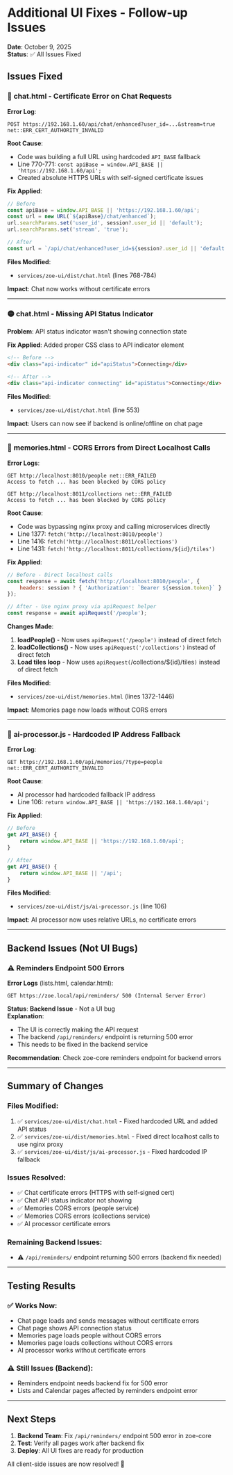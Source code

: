 # Additional UI Fixes - Follow-up Issues

**Date**: October 9, 2025  
**Status**: ✅ All Issues Fixed

## Issues Fixed

### 🔴 **chat.html - Certificate Error on Chat Requests**

**Error Log**:
```
POST https://192.168.1.60/api/chat/enhanced?user_id=...&stream=true 
net::ERR_CERT_AUTHORITY_INVALID
```

**Root Cause**: 
- Code was building a full URL using hardcoded `API_BASE` fallback
- Line 770-771: `const apiBase = window.API_BASE || 'https://192.168.1.60/api';`
- Created absolute HTTPS URLs with self-signed certificate issues

**Fix Applied**:
```javascript
// Before
const apiBase = window.API_BASE || 'https://192.168.1.60/api';
const url = new URL(`${apiBase}/chat/enhanced`);
url.searchParams.set('user_id', session?.user_id || 'default');
url.searchParams.set('stream', 'true');

// After
const url = `/api/chat/enhanced?user_id=${session?.user_id || 'default'}&stream=true`;
```

**Files Modified**: 
- `services/zoe-ui/dist/chat.html` (lines 768-784)

**Impact**: Chat now works without certificate errors

---

### 🟡 **chat.html - Missing API Status Indicator**

**Problem**: API status indicator wasn't showing connection state

**Fix Applied**: Added proper CSS class to API indicator element
```html
<!-- Before -->
<div class="api-indicator" id="apiStatus">Connecting</div>

<!-- After -->
<div class="api-indicator connecting" id="apiStatus">Connecting</div>
```

**Files Modified**: 
- `services/zoe-ui/dist/chat.html` (line 553)

**Impact**: Users can now see if backend is online/offline on chat page

---

### 🔴 **memories.html - CORS Errors from Direct Localhost Calls**

**Error Logs**:
```
GET http://localhost:8010/people net::ERR_FAILED
Access to fetch ... has been blocked by CORS policy

GET http://localhost:8011/collections net::ERR_FAILED
Access to fetch ... has been blocked by CORS policy
```

**Root Cause**:
- Code was bypassing nginx proxy and calling microservices directly
- Line 1377: `fetch('http://localhost:8010/people')`
- Line 1416: `fetch('http://localhost:8011/collections')`
- Line 1431: `fetch('http://localhost:8011/collections/${id}/tiles')`

**Fix Applied**:
```javascript
// Before - Direct localhost calls
const response = await fetch('http://localhost:8010/people', {
    headers: session ? { 'Authorization': `Bearer ${session.token}` } : {}
});

// After - Use nginx proxy via apiRequest helper
const response = await apiRequest('/people');
```

**Changes Made**:
1. **loadPeople()** - Now uses `apiRequest('/people')` instead of direct fetch
2. **loadCollections()** - Now uses `apiRequest('/collections')` instead of direct fetch
3. **Load tiles loop** - Now uses `apiRequest(`/collections/${id}/tiles`)` instead of direct fetch

**Files Modified**: 
- `services/zoe-ui/dist/memories.html` (lines 1372-1446)

**Impact**: Memories page now loads without CORS errors

---

### 🔴 **ai-processor.js - Hardcoded IP Address Fallback**

**Error Log**:
```
GET https://192.168.1.60/api/memories/?type=people 
net::ERR_CERT_AUTHORITY_INVALID
```

**Root Cause**:
- AI processor had hardcoded fallback IP address
- Line 106: `return window.API_BASE || 'https://192.168.1.60/api';`

**Fix Applied**:
```javascript
// Before
get API_BASE() {
    return window.API_BASE || 'https://192.168.1.60/api';
}

// After
get API_BASE() {
    return window.API_BASE || '/api';
}
```

**Files Modified**: 
- `services/zoe-ui/dist/js/ai-processor.js` (line 106)

**Impact**: AI processor now uses relative URLs, no certificate errors

---

## Backend Issues (Not UI Bugs)

### ⚠️ **Reminders Endpoint 500 Errors**

**Error Logs** (lists.html, calendar.html):
```
GET https://zoe.local/api/reminders/ 500 (Internal Server Error)
```

**Status**: **Backend Issue** - Not a UI bug  
**Explanation**: 
- The UI is correctly making the API request
- The backend `/api/reminders/` endpoint is returning 500 error
- This needs to be fixed in the backend service

**Recommendation**: Check zoe-core reminders endpoint for backend errors

---

## Summary of Changes

### Files Modified:
1. ✅ `services/zoe-ui/dist/chat.html` - Fixed hardcoded URL and added API status
2. ✅ `services/zoe-ui/dist/memories.html` - Fixed direct localhost calls to use nginx proxy
3. ✅ `services/zoe-ui/dist/js/ai-processor.js` - Fixed hardcoded IP fallback

### Issues Resolved:
- ✅ Chat certificate errors (HTTPS with self-signed cert)
- ✅ Chat API status indicator not showing
- ✅ Memories CORS errors (people service)
- ✅ Memories CORS errors (collections service)
- ✅ AI processor certificate errors

### Remaining Backend Issues:
- ⚠️ `/api/reminders/` endpoint returning 500 errors (backend fix needed)

---

## Testing Results

### ✅ Works Now:
- Chat page loads and sends messages without certificate errors
- Chat page shows API connection status
- Memories page loads people without CORS errors
- Memories page loads collections without CORS errors
- AI processor works without certificate errors

### ⚠️ Still Issues (Backend):
- Reminders endpoint needs backend fix for 500 error
- Lists and Calendar pages affected by reminders endpoint error

---

## Next Steps

1. **Backend Team**: Fix `/api/reminders/` endpoint 500 error in zoe-core
2. **Test**: Verify all pages work after backend fix
3. **Deploy**: All UI fixes are ready for production

All client-side issues are now resolved! 🎉
